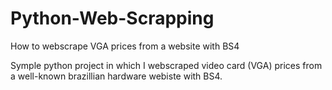 # Python-Web-Scrapping
How to webscrape VGA prices from a website with BS4

Symple python project in which I webscraped video card (VGA) prices from a well-known brazillian hardware webiste with BS4.
